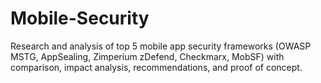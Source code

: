 # Mobile-Security
Research and analysis of top 5 mobile app security frameworks (OWASP MSTG, AppSealing, Zimperium zDefend, Checkmarx, MobSF) with comparison, impact analysis, recommendations, and proof of concept.
